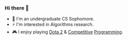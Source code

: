 ### Hi there 👋

- 🔭 I'm an undergraduate CS Sophomore.
- ⚡ I'm interested in Algorithms research.
- 🎮 I enjoy playing [Dota 2](https://steamcommunity.com/id/futanaristic) & [Competitive](https://codeforces.com/profile/polarity-) [Programming](https://atcoder.jp/users/polarity).
